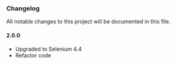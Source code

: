 ### Changelog
All notable changes to this project will be documented in this file.

#### 2.0.0
+ Upgraded to Selenium 4.4
+ Refactor code